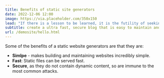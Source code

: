 ```yaml
---
title: Benefits of static site generators
date: 2022-12-06 12:00
image: https://via.placeholder.com/350x150
lead: "If there is a lesson to be learned, it is the futility of seeking fulfillment in outer space. We need to judge ourselfs by who we are, not by where we go."
subtitle: create a ultra fast, secure blog that is easy to maintain and easy to scale
url: /demosite/hello.html
---
```




Some of the benefits of a static website generators are that they are:

- **Simlpe** - makes building and maintaining websites incredibly simple.
- **Fast**: Static files can be served fast.
- **Secure**, as they do not contain dynamic content, so are immune to the most common attacks.










